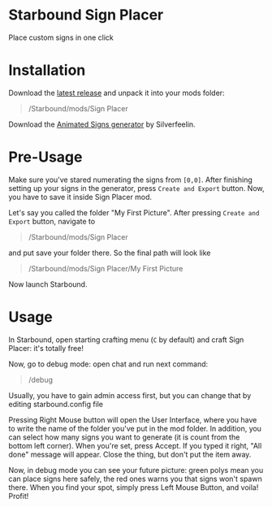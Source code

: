 
# Starbound Sign Placer
Place custom signs in one click

# Installation

Download the [latest release](https://github.com/KrashV/Sign-Placer/releases) and unpack it into your mods folder:
> /Starbound/mods/Sign Placer

Download the [Animated Signs generator](https://github.com/Silverfeelin/Starbound-AnimatedSigns) by Silverfeelin.

# Pre-Usage

Make sure you've stared numerating the signs from `[0,0]`.
After finishing setting up your signs in the generator, press `Create and Export` button. Now, you have to save it inside Sign Placer mod.

Let's say you called the folder "My First Picture". After pressing `Create and Export` button, navigate to
> /Starbound/mods/Sign Placer

and put save your folder there. So the final path will look like
> /Starbound/mods/Sign Placer/My First Picture

Now launch Starbound.

# Usage

In Starbound, open starting crafting menu (`C` by default) and craft Sign Placer: it's totally free!

Now, go to debug mode: open chat and run next command:

> /debug

Usually, you have to gain admin access first, but you can change that by editing starbound.config file

Pressing Right Mouse button will open the User Interface, where you have to write the name of the folder you've put in the mod folder. In addition, you can select how many signs you want to generate (it is count from the bottom left corner).
When you're set, press Accept. If you typed it right, "All done" message will appear. Close the thing, but don't put the item away.

Now, in debug mode you can see your future picture: green polys mean you can place signs here safely, the red ones warns you that signs won't spawn there. When you find your spot, simply press Left Mouse Button, and voila! Profit!
